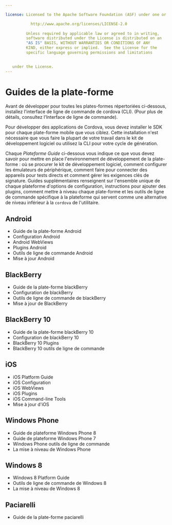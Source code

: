 ```yaml
---

license: Licensed to the Apache Software Foundation (ASF) under one or more contributor license agreements. See the NOTICE file distributed with this work for additional information regarding copyright ownership. The ASF licenses this file to you under the Apache License, Version 2.0 (the "License"); you may not use this file except in compliance with the License. You may obtain a copy of the License at

           http://www.apache.org/licenses/LICENSE-2.0
    
         Unless required by applicable law or agreed to in writing,
         software distributed under the License is distributed on an
         "AS IS" BASIS, WITHOUT WARRANTIES OR CONDITIONS OF ANY
         KIND, either express or implied.  See the License for the
         specific language governing permissions and limitations
    

   under the License.
---
```


# Guides de la plate-forme

Avant de développer pour toutes les plates-formes répertoriées ci-dessous, installez l'interface de ligne de commande de cordova (CLI). (Pour plus de détails, consultez l'Interface de ligne de commande).

Pour développer des applications de Cordova, vous devez installer le SDK pour chaque plate-forme mobile que vous ciblez. Cette installation n'est nécessaire que vous faire la plupart de votre travail dans le kit de développement logiciel ou utilisez la CLI pour votre cycle de génération.

Chaque *Plateforme Guide* ci-dessous vous indique ce que vous devez savoir pour mettre en place l'environnement de développement de la plate-forme : où se procurer le kit de développement logiciel, comment configurer les émulateurs de périphérique, comment faire pour connecter des appareils pour tests directs et comment gérer les exigences clés de signature. Guides supplémentaires renseignent sur l'ensemble unique de chaque plateforme d'options de configuration, instructions pour ajouter des plugins, comment mettre à niveau chaque plate-forme et les outils de ligne de commande spécifique à la plateforme qui servent comme une alternative de niveau inférieur à la `cordova` de l'utilitaire.

## Android

*   Guide de la plate-forme Android
*   Configuration Android
*   Android WebViews
*   Plugins Android
*   Outils de ligne de commande Android
*   Mise à jour Android

## BlackBerry

*   Guide de la plate-forme blackBerry
*   Configuration de blackBerry
*   Outils de ligne de commande de blackBerry
*   Mise à jour de BlackBerry

## BlackBerry 10

*   Guide de la plate-forme blackBerry 10
*   Configuration de blackBerry 10
*   BlackBerry 10 Plugins
*   BlackBerry 10 outils de ligne de commande

## iOS

*   iOS Platform Guide
*   iOS Configuration
*   iOS WebViews
*   iOS Plugins
*   iOS Command-line Tools
*   Mise à jour d'iOS

## Windows Phone

*   Guide de plateforme Windows Phone 8
*   Guide de plateforme Windows Phone 7
*   Windows Phone outils de ligne de commande
*   La mise à niveau de Windows Phone

## Windows 8

*   Windows 8 Platform Guide
*   Outils de ligne de commande de Windows 8
*   La mise à niveau de Windows 8

## Paciarelli

*   Guide de la plate-forme paciarelli

<!--
## FirefoxOS

* FirefoxOS Configuration
-->